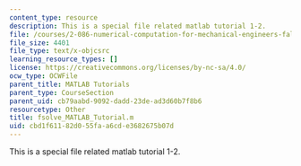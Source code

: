 ```yaml
---
content_type: resource
description: This is a special file related matlab tutorial 1-2.
file: /courses/2-086-numerical-computation-for-mechanical-engineers-fall-2014/cbd1f61182d055faa6cde3682675b07d_fsolve_MATLAB_Tutorial.m
file_size: 4401
file_type: text/x-objcsrc
learning_resource_types: []
license: https://creativecommons.org/licenses/by-nc-sa/4.0/
ocw_type: OCWFile
parent_title: MATLAB Tutorials
parent_type: CourseSection
parent_uid: cb79aabd-9092-dadd-23de-ad3d60b7f8b6
resourcetype: Other
title: fsolve_MATLAB_Tutorial.m
uid: cbd1f611-82d0-55fa-a6cd-e3682675b07d
---
```

This is a special file related matlab tutorial 1-2.